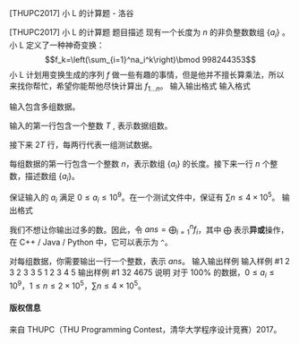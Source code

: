



[THUPC2017] 小 L 的计算题 - 洛谷














[THUPC2017] 小 L 的计算题
题目描述
现有一个长度为 $n$ 的非负整数数组 $\{a_i\}$ 。小 L 定义了一种神奇变换：
$$f_k=\left(\sum_{i=1}^na_i^k\right)\bmod 998244353$$
小 L 计划用变换生成的序列 $f$ 做一些有趣的事情，但是他并不擅长算乘法，所以来找你帮忙，希望你能帮他尽快计算出 $f_{1\dots n}$。
输入输出格式
输入格式

输入包含多组数据。

输入的第一行包含一个整数 $T$ , 表示数据组数。

接下来 $2T$ 行，每两行代表一组测试数据。

每组数据的第一行包含一个整数 $n$，表示数组 $\{a_i\}$ 的长度。接下来一行 $n$ 个整数，描述数组 $\{a_i\}$。

保证输入的 $a_i$ 满足 $0\le a_i\le10^9$。在一个测试文件中，保证有 $\sum n\le 4\times 10^5$。
输出格式

我们不想让你输出过多的数。因此，令 $ans=\bigoplus_{i=1}^{n}f_i$，其中 $\bigoplus$ 表示**异或**操作，在 C++ / Java / Python 中，它可以表示为 `^`。

对每组数据，你需要输出一行一个整数，表示 $ans$。
输入输出样例
输入样例 #1
2
3
2 3 3
5
1 2 3 4 5
输出样例 #1
32
4675
说明
对于 $100\%$ 的数据，$0\le a_i\le10^9$，$1\le n\le 2\times 10^5$，$\sum n\le 4\times 10^5$。

#### 版权信息
来自 THUPC（THU Programming Contest，清华大学程序设计竞赛）2017。






